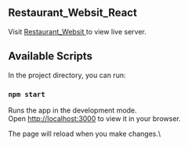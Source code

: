 <h2><b>Restaurant_Websit_React</b></h2>

Visit <a href="https://major-project-restaurant-website-react.vercel.app/"> Restaurant_Websit </a> to view live server.

## Available Scripts

In the project directory, you can run:

### `npm start`

Runs the app in the development mode.\
Open [http://localhost:3000](http://localhost:3000) to view it in your browser.

The page will reload when you make changes.\
